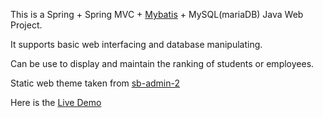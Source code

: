 This is a Spring + Spring MVC + [Mybatis](https://github.com/mybatis) + MySQL(mariaDB) Java Web Project.

It supports basic web interfacing and database manipulating.

Can be use to display and maintain the ranking of students or employees.

Static web theme taken from [sb-admin-2](https://github.com/BlackrockDigital/startbootstrap-sb-admin-2)

Here is the [Live Demo](http://server4.nathaniel-lin.me)


